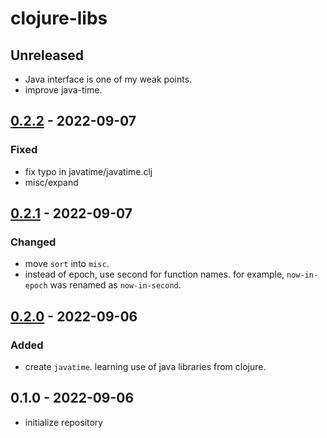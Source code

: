 # clojure-libs

## Unreleased
- Java interface is one of my weak points.
- improve java-time.


## [0.2.2] - 2022-09-07
### Fixed
- fix typo in javatime/javatime.clj
- misc/expand

## [0.2.1] - 2022-09-07
### Changed
- move `sort` into `misc`.
- instead of epoch, use second for function names. for example,
  `now-in-epoch` was renamed as `now-in-second`.

## [0.2.0] - 2022-09-06
### Added
- create `javatime`. learning use of java libraries from clojure.

## 0.1.0 - 2022-09-06
- initialize repository


[0.2.2]:https://github.com/hkim0331/clojure-libs/compare/0.2.2...0.2.1
[0.2.1]:https://github.com/hkim0331/clojure-libs/compare/0.2.1...0.2.0
[0.2.0]: https://github.com/hkim0331/clojure-libs/compare/0.1.0...0.2.0
[0.1.1]: https://github.com/hkim0331/clojure-libs/compare/0.1.0...0.1.1
